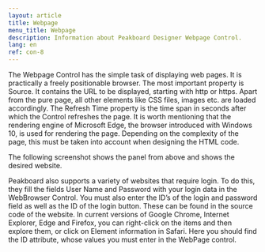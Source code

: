 ```yaml
---
layout: article
title: Webpage
menu_title: Webpage
description: Information about Peakboard Designer Webpage Control.
lang: en
ref: con-8
---
```


The Webpage Control has the simple task of displaying web pages. It is practically a freely positionable browser. The most important property is Source. It contains the URL to be displayed, starting with http or https. Apart from the pure page, all other elements like CSS files, images etc. are loaded accordingly. The Refresh Time property is the time span in seconds after which the Control refreshes the page. It is worth mentioning that the rendering engine of Microsoft Edge, the browser introduced with Windows 10, is used for rendering the page. Depending on the complexity of the page, this must be taken into account when designing the HTML code.

The following screenshot shows the panel from above and shows the desired website.

Peakboard also supports a variety of websites that require login. To do this, they fill the fields User Name and Password with your login data in the WebBrowser Control. You must also enter the ID’s of the login and password field as well as the ID of the login button. These can be found in the source code of the website. In current versions of Google Chrome, Internet Explorer, Edge and Firefox, you can right-click on the items and then explore them, or click on Element information in Safari. Here you should find the ID attribute, whose values you must enter in the WebPage control.
